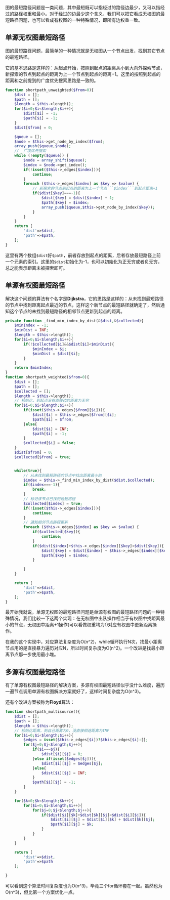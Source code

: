 图的最短路径问题是一类问题，其中最短既可以指经过的路径边最少，又可以指经过的路径权重和最小。对于经过的边最少这个含义，我们可以把它看成无权图的最短路径问题，也可以看成有权图的一种特殊情况，即所有边权重一致。

## 单源无权图最短路径

图的最短路径问题，最简单的一种情况就是无权图从一个节点出发，找到其它节点的最短路径。

它的基本思路是这样的：从起点开始，按照到起点的距离从小到大向外探索节点，新探索的节点到起点的距离为上一个节点到起点的距离+1。这里的按照到起点的距离和之前提到的广度优先搜索思路是一致的。


```php
function shortpath_unweighted($from=0){
	$dist = [];
	$path = [];
	$length = $this->length();
	for($i=0;$i<$length;$i++){
		$dist[$i] = -1;
		$path[$i] = -1;
	}
	$dist[$from] = 0;

	$queue = [];
	$node = $this->get_node_by_index($from);
	array_push($queue,$node);
	//  广度优先搜索
	while (!empty($queue)) {
		$node = array_shift($queue);
		$index = $node->get_index();
		if(!isset($this->_edges[$index])){
			continue;
		}
		foreach ($this->_edges[$index] as $key => $value) {
			// 新探索的节点到起点的距离为上一个节点```$index```到起点距离+1
			if($dist[$key]===-1){
				$dist[$key] = $dist[$index] + 1;
				$path[$key] = $index;
				array_push($queue,$this->get_node_by_index($key));
			}
		}
	}
	return [
		'dist'=>$dist,
		'path'=>$path,
	];
}
```

这里有两个数组```$dist```好```$path```，前者存放到起点的距离，后者存放最短路径上前一个元素的索引。这里的```$dist```初始化为-1，也可以初始化为正无穷或者负无穷，总之能表示距离未被探索即可。


## 单源有权图最短路径

解决这个问题的算法有个名字是**Dijkstra**，它的思路是这样的：从未找到最短路径的节点中找到距离起点最近的节点，这样这个新节点的最短路径就确定了，然后通知这个节点的未找到最短路径的相邻节点更新到起点的距离。



```php
private function _find_min_index_by_dist(&$dist,&$collected){
	$minIndex = -1;
	$minDist = INF;
	$length = $this->length();
	for($i=0;$i<$length;$i++){
		if(!$collected[$i]&&$dist[$i]<$minDist){
			$minIndex = $i;
			$minDist = $dist[$i];
		}
	}
	return $minIndex;
}
function shortpath_weighted($from=0){
	$dist = [];
	$path = [];
	$collected = [];
	$length = $this->length();
	// 初始化，到起点没有直接边的距离为无穷
	for($i=0;$i<$length;$i++){
		if(isset($this->_edges[$from][$i])){
			$dist[$i] = $this->_edges[$from][$i];	
			$path[$i] = $from;
		}else{
			$dist[$i] = INF;
			$path[$i] = -1;
		}
		$collected[$i] = false;
	}
	$dist[$from] = 0;
	$collected[$from] = true;


	while(true){
		// 从未找到最短路径的节点中找出距离最小的
		$index = $this->_find_min_index_by_dist($dist,$collected);
		if($index===-1){
			break;
		}
		// 标记该节点已找到最短路径
		$collected[$index] = true;
		if(!isset($this->_edges[$index])){
			continue;
		}
		// 通知相邻节点路程更新
		foreach ($this->_edges[$index] as $key => $value) {
			if($collected[$key]){
				continue;
			}
			if($dist[$index]+$this->_edges[$index][$key]<$dist[$key]){
				$dist[$key] = $dist[$index] + $this->_edges[$index][$key];
				$path[$key] = $index;
			}

		}
	}

	return [
		'dist'=>$dist,
		'path'=>$path,
	];
}
```

最开始我就说，单源无权图的最短路径问题是单源有权图的最短路径问题的一种特殊情况，我们比较一下这两个实现：在无权图中出队操作相当于有权图中找距离最小的节点，无权图中距离+1操作(可以看做权重均为1)对应有权图中更新距离操作。

在我的这个实现中，对应算法复杂度为O(n^2)，while循环执行N次，找最小距离节点用的是直接暴力遍历对应N，所以时间复杂度为O(n^2)。一个改进是找最小距离节点那一步使用最小堆。

## 多源有权图最短路径

有了单源有权图最短路径的解决方案，多源有权图最短路径似乎没什么难度，遍历一遍节点调用单源有权图解决方案就好了，这样时间复杂度为O(n^3)。

还有个改进方案被称为**Floyd**算法：

```php
function shortpath_multisource(){
	$dist = [];
	$path = [];
	$length = $this->length();
	// 初始化距离，到自己距离为0，没直接相连距离为INF
	for($i=0;$i<$length;$i++){
		$edges = isset($this->_edges[$i])?$this->_edges[$i]:[];
		for($j=0;$j<$length;$j++){
			if($i===$j){
				$dist[$i][$j] = 0;
			}else if(isset($edges[$j])){
				$dist[$i][$j] = $edges[$j];
			}else{
				$dist[$i][$j] = INF;
			}
			$path[$i][$j] = -1;
		}
	}

	for($k=0;$k<$length;$k++){
		for($i=0;$i<$length;$i++){
			for($j=0;$j<$length;$j++){
				if($dist[$i][$k]+$dist[$k][$j]<$dist[$i][$j]){
					$dist[$i][$j] = $dist[$i][$k] + $dist[$k][$j];
					$path[$i][$j] = $k;
				}
			}
		}
	}

	return [
		'dist'=>$dist,
		'path'=>$path
	];

}
```

可以看到这个算法时间复杂度也为O(n^3)，毕竟三个for循环套在一起。虽然也为O(n^3)，但比第一个方案优化一点。